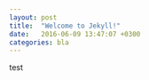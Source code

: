 ```yaml
---
layout: post
title:  "Welcome to Jekyll!"
date:   2016-06-09 13:47:07 +0300
categories: bla
---
```


test
